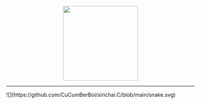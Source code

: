 <p align="center">
  <img src="https://cdn.pixabay.com/animation/2024/05/16/21/45/21-45-34-3_512.gif" width="200px" />
</p>
<hr>
![](https://github.com/CuCumBerBoi/sirichai.C/blob/main/snake.svg)
